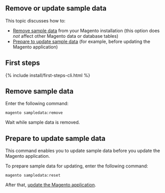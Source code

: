 <div markdown="1">

<h2 id="instgde-prereq-sample-intro">Remove or update sample data</h2>
This topic discusses how to:

*	<a href="#inst-sample-remove">Remove sample data</a> from your Magento installation (this option does *not* affect other Magento data or database tables)
*	<a href="#inst-sample-reset">Prepare to update sample data</a> (for example, before updating the Magento application)

<h2 id="sample-first">First steps</h2>
{% include install/first-steps-cli.html %}

<h2 id="inst-sample-remove">Remove sample data</h2>
Enter the following command:

	magento sampledata:remove 

<!-- where `[module-list]` is an optional space-separated list of sample data modules to install. Omit this parameter to remove all sample data modules.

The complete list of sample data modules follows:

{% include install/sampledata/sample-data_list-of-modules.md %} -->

Wait while sample data is removed.

<h2 id="inst-sample-reset">Prepare to update sample data</h2>
This command enables you to update sample data before you update the Magento application.

To prepare sample data for updating, enter the following command:

	magento sampledata:reset

After that, <a href="{{ site.gdeurl }}install-gde/install/cli/install-cli-uninstall.html#instgde-install-magento-update">update the Magento application</a>.